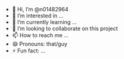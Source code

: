 - 👋 Hi, I’m @n01482964
- 👀 I’m interested in ...
- 🌱 I’m currently learning ...
- 💞️ I’m looking to collaborate on this project
- 📫 How to reach me ...
- 😄 Pronouns: that/guy
- ⚡ Fun fact: ...

<!---
n01482964/n01482964 is a ✨ special ✨ repository because its `README.md` (this file) appears on your GitHub profile.
You can click the Preview link to take a look at your changes.
--->
